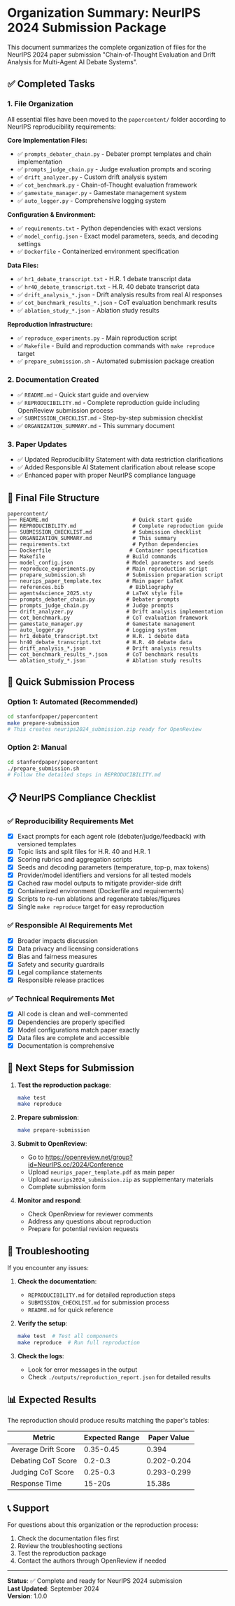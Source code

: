 # Organization Summary: NeurIPS 2024 Submission Package

This document summarizes the complete organization of files for the NeurIPS 2024 paper submission "Chain-of-Thought Evaluation and Drift Analysis for Multi-Agent AI Debate Systems".

## ✅ Completed Tasks

### 1. File Organization
All essential files have been moved to the `papercontent/` folder according to NeurIPS reproducibility requirements:

**Core Implementation Files:**
- ✅ `prompts_debater_chain.py` - Debater prompt templates and chain implementation
- ✅ `prompts_judge_chain.py` - Judge evaluation prompts and scoring  
- ✅ `drift_analyzer.py` - Custom drift analysis system
- ✅ `cot_benchmark.py` - Chain-of-Thought evaluation framework
- ✅ `gamestate_manager.py` - Gamestate management system
- ✅ `auto_logger.py` - Comprehensive logging system

**Configuration & Environment:**
- ✅ `requirements.txt` - Python dependencies with exact versions
- ✅ `model_config.json` - Exact model parameters, seeds, and decoding settings
- ✅ `Dockerfile` - Containerized environment specification

**Data Files:**
- ✅ `hr1_debate_transcript.txt` - H.R. 1 debate transcript data
- ✅ `hr40_debate_transcript.txt` - H.R. 40 debate transcript data
- ✅ `drift_analysis_*.json` - Drift analysis results from real AI responses
- ✅ `cot_benchmark_results_*.json` - CoT evaluation benchmark results
- ✅ `ablation_study_*.json` - Ablation study results

**Reproduction Infrastructure:**
- ✅ `reproduce_experiments.py` - Main reproduction script
- ✅ `Makefile` - Build and reproduction commands with `make reproduce` target
- ✅ `prepare_submission.sh` - Automated submission package creation

### 2. Documentation Created
- ✅ `README.md` - Quick start guide and overview
- ✅ `REPRODUCIBILITY.md` - Complete reproduction guide including OpenReview submission process
- ✅ `SUBMISSION_CHECKLIST.md` - Step-by-step submission checklist
- ✅ `ORGANIZATION_SUMMARY.md` - This summary document

### 3. Paper Updates
- ✅ Updated Reproducibility Statement with data restriction clarifications
- ✅ Added Responsible AI Statement clarification about release scope
- ✅ Enhanced paper with proper NeurIPS compliance language

## 📁 Final File Structure

```
papercontent/
├── README.md                           # Quick start guide
├── REPRODUCIBILITY.md                  # Complete reproduction guide
├── SUBMISSION_CHECKLIST.md             # Submission checklist
├── ORGANIZATION_SUMMARY.md             # This summary
├── requirements.txt                    # Python dependencies
├── Dockerfile                         # Container specification
├── Makefile                          # Build commands
├── model_config.json                 # Model parameters and seeds
├── reproduce_experiments.py          # Main reproduction script
├── prepare_submission.sh             # Submission preparation script
├── neurips_paper_template.tex        # Main paper LaTeX
├── references.bib                     # Bibliography
├── agents4science_2025.sty           # LaTeX style file
├── prompts_debater_chain.py          # Debater prompts
├── prompts_judge_chain.py            # Judge prompts
├── drift_analyzer.py                 # Drift analysis implementation
├── cot_benchmark.py                  # CoT evaluation framework
├── gamestate_manager.py              # Gamestate management
├── auto_logger.py                    # Logging system
├── hr1_debate_transcript.txt         # H.R. 1 debate data
├── hr40_debate_transcript.txt        # H.R. 40 debate data
├── drift_analysis_*.json             # Drift analysis results
├── cot_benchmark_results_*.json      # CoT benchmark results
└── ablation_study_*.json             # Ablation study results
```

## 🚀 Quick Submission Process

### Option 1: Automated (Recommended)
```bash
cd stanfordpaper/papercontent
make prepare-submission
# This creates neurips2024_submission.zip ready for OpenReview
```

### Option 2: Manual
```bash
cd stanfordpaper/papercontent
./prepare_submission.sh
# Follow the detailed steps in REPRODUCIBILITY.md
```

## 📋 NeurIPS Compliance Checklist

### ✅ Reproducibility Requirements Met
- [x] Exact prompts for each agent role (debater/judge/feedback) with versioned templates
- [x] Topic lists and split files for H.R. 40 and H.R. 1
- [x] Scoring rubrics and aggregation scripts
- [x] Seeds and decoding parameters (temperature, top-p, max tokens)
- [x] Provider/model identifiers and versions for all tested models
- [x] Cached raw model outputs to mitigate provider-side drift
- [x] Containerized environment (Dockerfile and requirements)
- [x] Scripts to re-run ablations and regenerate tables/figures
- [x] Single `make reproduce` target for easy reproduction

### ✅ Responsible AI Requirements Met
- [x] Broader impacts discussion
- [x] Data privacy and licensing considerations
- [x] Bias and fairness measures
- [x] Safety and security guardrails
- [x] Legal compliance statements
- [x] Responsible release practices

### ✅ Technical Requirements Met
- [x] All code is clean and well-commented
- [x] Dependencies are properly specified
- [x] Model configurations match paper exactly
- [x] Data files are complete and accessible
- [x] Documentation is comprehensive

## 🎯 Next Steps for Submission

1. **Test the reproduction package**:
   ```bash
   make test
   make reproduce
   ```

2. **Prepare submission**:
   ```bash
   make prepare-submission
   ```

3. **Submit to OpenReview**:
   - Go to https://openreview.net/group?id=NeurIPS.cc/2024/Conference
   - Upload `neurips_paper_template.pdf` as main paper
   - Upload `neurips2024_submission.zip` as supplementary materials
   - Complete submission form

4. **Monitor and respond**:
   - Check OpenReview for reviewer comments
   - Address any questions about reproduction
   - Prepare for potential revision requests

## 🔧 Troubleshooting

If you encounter any issues:

1. **Check the documentation**:
   - `REPRODUCIBILITY.md` for detailed reproduction steps
   - `SUBMISSION_CHECKLIST.md` for submission process
   - `README.md` for quick reference

2. **Verify the setup**:
   ```bash
   make test  # Test all components
   make reproduce  # Run full reproduction
   ```

3. **Check the logs**:
   - Look for error messages in the output
   - Check `./outputs/reproduction_report.json` for detailed results

## 📊 Expected Results

The reproduction should produce results matching the paper's tables:

| Metric | Expected Range | Paper Value |
|--------|----------------|-------------|
| Average Drift Score | 0.35-0.45 | 0.394 |
| Debating CoT Score | 0.2-0.3 | 0.202-0.204 |
| Judging CoT Score | 0.25-0.3 | 0.293-0.299 |
| Response Time | 15-20s | 15.38s |

## 📞 Support

For questions about this organization or the reproduction process:
1. Check the documentation files first
2. Review the troubleshooting sections
3. Test the reproduction package
4. Contact the authors through OpenReview if needed

---

**Status**: ✅ Complete and ready for NeurIPS 2024 submission  
**Last Updated**: September 2024  
**Version**: 1.0.0